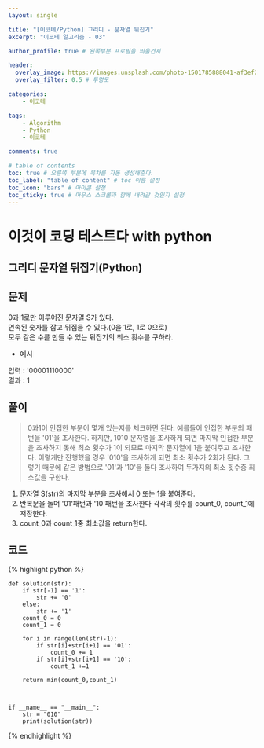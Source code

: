 ```yaml
---
layout: single

title: "[이코테/Python] 그리디 - 문자열 뒤집기"
excerpt: "이코테 알고리즘 - 03"

author_profile: true # 왼쪽부분 프로필을 띄울건지

header:
  overlay_image: https://images.unsplash.com/photo-1501785888041-af3ef285b470?ixlib=rb-1.2.1&ixid=eyJhcHBfaWQiOjEyMDd9&auto=format&fit=crop&w=1350&q=80
  overlay_filter: 0.5 # 투명도

categories:
    - 이코테

tags: 
    - Algorithm
    - Python
    - 이코테

comments: true

# table of contents
toc: true # 오른쪽 부분에 목차를 자동 생성해준다.
toc_label: "table of content" # toc 이름 설정
toc_icon: "bars" # 아이콘 설정
toc_sticky: true # 마우스 스크롤과 함께 내려갈 것인지 설정
---
```


# 이것이 코딩 테스트다 with python

## 그리디 문자열 뒤집기(Python)

## 문제

0과 1로만 이루어진 문자열 S가 있다.<br>
연속된 숫자를 잡고 뒤집을 수 있다.(0을 1로, 1로 0으로)<br>
모두 같은 수를 만들 수 있는 뒤집기의 최소 횟수를 구하라.

- 예시

입력 : '00001110000'<br>
결과 : 1
  
## 풀이
> 0과1이 인접한 부분이 몇개 있는지를 체크하면 된다. 예를들어 인접한 부분의 패턴을 '01'을 조사한다. 하지만, 1010 문자열을 조사하게 되면 마지막 인접한 부분을 조사하지 못해 최소 횟수가 1이 되므로
> 마지막 문자열에 1을 붙여주고 조사한다. 이렇게만 진행했을 경우 '010'을 조사하게 되면 최소 횟수가 2회가 된다. 그렇기 때문에 같은 방법으로 '01'과 '10'을 둘다 조사하여 두가지의 최소 횟수중 최소값을 구한다.

1. 문자열 S(str)의 마지막 부분을 조사해서 0 또는 1을 붙여준다.
2. 반복문을 돌며 '01'패턴과 '10'패턴을 조사한다 각각의 횟수를 count_0, count_1에 저장한다.
3. count_0과 count_1중 최소값을 return한다.



## 코드

{% highlight python %}

    def solution(str):
        if str[-1] == '1':
            str += '0'
        else:
            str += '1'
        count_0 = 0
        count_1 = 0
    
        for i in range(len(str)-1):
            if str[i]+str[i+1] == '01':
                count_0 += 1
            if str[i]+str[i+1] == '10':
                count_1 +=1
    
        return min(count_0,count_1)
    
    
    
    if __name__ == "__main__":
        str = "010"
        print(solution(str))

{% endhighlight %}